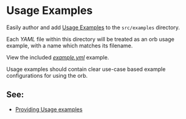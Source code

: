 # Usage Examples

Easily author and add [Usage Examples](https://circleci.com/docs/2.0/using-orbs/#usage-examples) to the `src/examples` directory.

Each _YAML_ file within this directory will be treated as an orb usage example, with a name which matches its filename.

View the included _[example.yml](./example.yml)_ example.

Usage examples should contain clear use-case based example configurations for using the orb.


## See:
 - [Providing Usage examples](https://circleci.com/docs/2.0/orb-author/#providing-usage-examples-of-orbs)